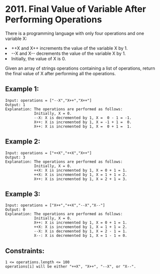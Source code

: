 # 2011. Final Value of Variable After Performing Operations
      
There is a programming language with only four operations and one variable X:

<li>++X and X++ increments the value of the variable X by 1.</li>
<li>--X and X-- decrements the value of the variable X by 1.</li>
<li>Initially, the value of X is 0.</li>

Given an array of strings operations containing a list of operations, return the final value of X after performing all the operations.

## Example 1:

    Input: operations = ["--X","X++","X++"]
    Output: 1
    Explanation: The operations are performed as follows:
                 Initially, X = 0.
                 --X: X is decremented by 1, X =  0 - 1 = -1.
                 X++: X is incremented by 1, X = -1 + 1 =  0.
                 X++: X is incremented by 1, X =  0 + 1 =  1.

## Example 2:

    Input: operations = ["++X","++X","X++"]
    Output: 3
    Explanation: The operations are performed as follows:
                 Initially, X = 0.
                 ++X: X is incremented by 1, X = 0 + 1 = 1.
                 ++X: X is incremented by 1, X = 1 + 1 = 2.
                 X++: X is incremented by 1, X = 2 + 1 = 3.

## Example 3:

    Input: operations = ["X++","++X","--X","X--"]
    Output: 0
    Explanation: The operations are performed as follows:
                 Initially, X = 0.
                 X++: X is incremented by 1, X = 0 + 1 = 1.
                 ++X: X is incremented by 1, X = 1 + 1 = 2.
                 --X: X is decremented by 1, X = 2 - 1 = 1.
                 X--: X is decremented by 1, X = 1 - 1 = 0.

## Constraints:

    1 <= operations.length <= 100
    operations[i] will be either "++X", "X++", "--X", or "X--".